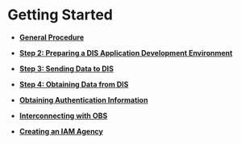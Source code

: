 # Getting Started<a name="dis_01_0008"></a>

-   **[General Procedure](general-procedure.md)**  

-   **[Step 2: Preparing a DIS Application Development Environment](step-2-preparing-a-dis-application-development-environment.md)**  

-   **[Step 3: Sending Data to DIS](step-3-sending-data-to-dis.md)**  

-   **[Step 4: Obtaining Data from DIS](step-4-obtaining-data-from-dis.md)**  

-   **[Obtaining Authentication Information](obtaining-authentication-information.md)**  

-   **[Interconnecting with OBS](interconnecting-with-obs.md)**  

-   **[Creating an IAM Agency](creating-an-iam-agency.md)**  


